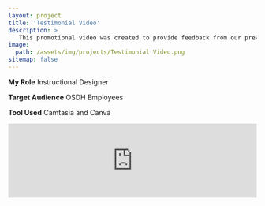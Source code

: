 ```yaml
---
layout: project
title: 'Testimonial Video'
description: >
   This promotional video was created to provide feedback from our previous training sessions.
image: 
  path: /assets/img/projects/Testimonial Video.png
sitemap: false
---
```


**My Role** Instructional Designer

**Target Audience**  OSDH Employees

**Tool Used** Camtasia and Canva  <br />
<div>
   <iframe id="Testimonial Video"
      title=""
      width="100%" 
      padding-top: 56.25% 
      src="https://www.youtube.com/embed/HZMCftKSn20"  frameborder="0" allow="accelerometer; autoplay; clipboard-write; encrypted-media; gyroscope; picture-in-picture; web-share" referrerpolicy="strict-origin-when-cross-origin" allowfullscreen>
   </iframe>
</div>
